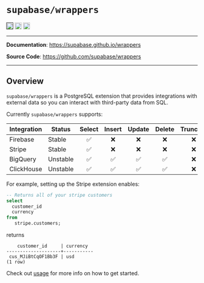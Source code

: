 # `supabase/wrappers`

<p>
<a href=""><img src="https://img.shields.io/badge/postgresql-14+-blue.svg" alt="PostgreSQL version" height="18"></a>
<a href="https://github.com/supabase/wrappers/blob/master/LICENSE"><img src="https://img.shields.io/pypi/l/markdown-subtemplate.svg" alt="License" height="18"></a>
<a href="https://github.com/supabase/wrappers/actions"><img src="https://github.com/supabase/wrappers/actions/workflows/test_wrappers.yml/badge.svg" alt="Tests" height="18"></a>

</p>

---

**Documentation**: <a href="https://supabase.github.io/wrappers" target="_blank">https://supabase.github.io/wrappers</a>

**Source Code**: <a href="https://github.com/supabase/wrappers" target="_blank">https://github.com/supabase/wrappers</a>

---

## Overview

`supabase/wrappers` is a PostgreSQL extension that provides integrations with external data so you can interact with third-party data from SQL.

Currently `supabase/wrappers` supports:

| Integration | Status   | Select            | Insert            | Update            | Delete            | Truncate          |
| ----------- | -------- | :----:            | :----:            | :----:            | :----:            | :----:            |
| Firebase    | Stable   | :white_check_mark:| :x:               | :x:               | :x:               | :x:               |
| Stripe      | Stable   | :white_check_mark:| :x:               | :x:               | :x:               | :x:               |
| BigQuery    | Unstable | :white_check_mark:| :white_check_mark:| :white_check_mark:| :white_check_mark:| :x:               |
| ClickHouse  | Unstable | :white_check_mark:| :white_check_mark:| :white_check_mark:| :white_check_mark:| :x:               |

For example, setting up the Stripe extension enables:
```sql
-- Returns all of your stripe customers
select
  customer_id
  currency
from
   stripe.customers;
```
returns
```
    customer_id     | currency 
--------------------+-----------
 cus_MJiBtCqOF1Bb3F | usd      
(1 row)
```


Check out [usage](usage.md) for more info on how to get started.
